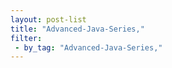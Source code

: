 ```yaml
---
layout: post-list
title: "Advanced-Java-Series,"
filter:
 - by_tag: "Advanced-Java-Series,"
---
```

